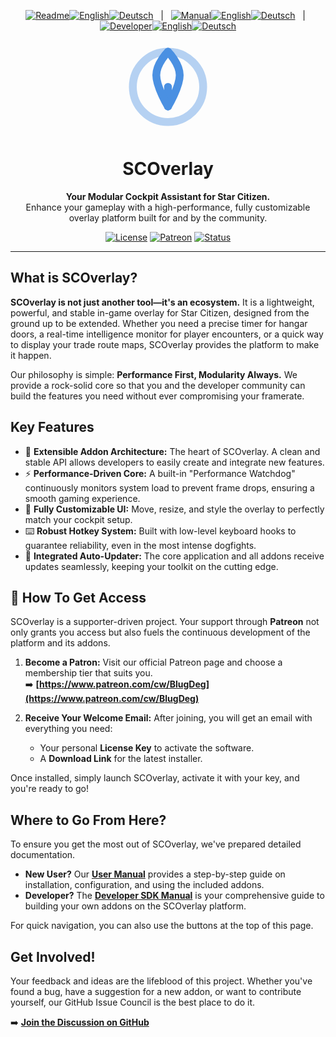 <p align="center">
  <!-- Readme Links -->
  <a href="README.md"><img src="https://img.shields.io/badge/Readme-007bff?style=for-the-badge" alt="Readme"></a><!--
  --><a href="README.md"><img src="https://img.shields.io/badge/EN-007bff?style=for-the-badge" alt="English"></a><!--
  --><a href="README.de.md"><img src="https://img.shields.io/badge/DE-555?style=for-the-badge" alt="Deutsch"></a>
  &nbsp;&nbsp;|&nbsp;&nbsp;
  <!-- Manual Links -->
  <a href="docs/MANUAL.md"><img src="https://img.shields.io/badge/Manual-555?style=for-the-badge" alt="Manual"></a><!--
  --><a href="docs/MANUAL.md"><img src="https://img.shields.io/badge/EN-555?style=for-the-badge" alt="English"></a><!--
  --><a href="docs/MANUAL.de.md"><img src="https://img.shields.io/badge/DE-555?style=for-the-badge" alt="Deutsch"></a>
  &nbsp;&nbsp;|&nbsp;&nbsp;
  <!-- Developer/SDK Links -->
  <a href="docs/SDK_MANUAL.md"><img src="https://img.shields.io/badge/Developer-555?style=for-the-badge" alt="Developer"></a><!--
  --><a href="docs/SDK_MANUAL.md"><img src="https://img.shields.io/badge/EN-555?style=for-the-badge" alt="English"></a><!--
  --><a href="docs/SDK_MANUAL.de.md"><img src="https://img.shields.io/badge/DE-555?style=for-the-badge" alt="Deutsch"></a>
  
</p>

<!-- Header: Logo, Title, and Tagline -->
<p align="center">
  <svg width="150" height="150" viewBox="0 0 24 24" fill="none" xmlns="http://www.w3.org/2000/svg">
    <path d="M12 21C16.9706 21 21 16.9706 21 12C21 7.02944 16.9706 3 12 3C7.02944 3 3 7.02944 3 12C3 16.9706 7.02944 21 12 21Z" stroke="#4a90e2" stroke-width="2" stroke-linecap="round" stroke-linejoin="round" opacity="0.4"/>
    <path d="M12 17V12" stroke="#4a90e2" stroke-width="2" stroke-linecap="round" stroke-linejoin="round"/>
    <path d="M12 3C12 3 15 6 15 9C15 12 12 17 12 17" stroke="#4a90e2" stroke-width="2" stroke-linecap="round" stroke-linejoin="round"/>
    <path d="M12 3C12 3 9 6 9 9C9 12 12 17 12 17" stroke="#4a90e2" stroke-width="2" stroke-linecap="round" stroke-linejoin="round"/>
  </svg>
</p>

<h1 align="center">SCOverlay</h1>

<p align="center">
  <strong>Your Modular Cockpit Assistant for Star Citizen.</strong>
  <br>
  Enhance your gameplay with a high-performance, fully customizable overlay platform built for and by the community.
</p>

<!-- Badges -->
<p align="center">
  <a href="https://github.com/BlugDeg/SCOverlay-Updates/blob/main/LICENSE"><img src="https://img.shields.io/github/license/BlugDeg/SCOverlay-Updates" alt="License"></a>
  <a href="https://www.patreon.com/cw/BlugDeg"><img src="https://img.shields.io/badge/Patreon-Support%20Us-orange" alt="Patreon"></a>
  <a href="https://github.com/BlugDeg/SCOverlay-Updates/issues"><img src="https://img.shields.io/badge/Issue%20Council-Active-brightgreen" alt="Status"></a>
</p>

---

## What is SCOverlay?

**SCOverlay is not just another tool—it's an ecosystem.** It is a lightweight, powerful, and stable in-game overlay for Star Citizen, designed from the ground up to be extended. Whether you need a precise timer for hangar doors, a real-time intelligence monitor for player encounters, or a quick way to display your trade route maps, SCOverlay provides the platform to make it happen.

Our philosophy is simple: **Performance First, Modularity Always.** We provide a rock-solid core so that you and the developer community can build the features you need without ever compromising your framerate.

## Key Features

-   🚀 **Extensible Addon Architecture:** The heart of SCOverlay. A clean and stable API allows developers to easily create and integrate new features.
-   ⚡ **Performance-Driven Core:** A built-in "Performance Watchdog" continuously monitors system load to prevent frame drops, ensuring a smooth gaming experience.
-   🎨 **Fully Customizable UI:** Move, resize, and style the overlay to perfectly match your cockpit setup.
-   ⌨️ **Robust Hotkey System:** Built with low-level keyboard hooks to guarantee reliability, even in the most intense dogfights.
-   🔄 **Integrated Auto-Updater:** The core application and all addons receive updates seamlessly, keeping your toolkit on the cutting edge.

## 🔑 How To Get Access

SCOverlay is a supporter-driven project. Your support through **Patreon** not only grants you access but also fuels the continuous development of the platform and its addons.

1.  **Become a Patron:** Visit our official Patreon page and choose a membership tier that suits you.
    <br>➡️ **[https://www.patreon.com/cw/BlugDeg](https://www.patreon.com/cw/BlugDeg)**

2.  **Receive Your Welcome Email:** After joining, you will get an email with everything you need:
    *   Your personal **License Key** to activate the software.
    *   A **Download Link** for the latest installer.

Once installed, simply launch SCOverlay, activate it with your key, and you're ready to go!

## Where to Go From Here?

To ensure you get the most out of SCOverlay, we've prepared detailed documentation.

-   **New User?** Our **[User Manual](docs/MANUAL.md)** provides a step-by-step guide on installation, configuration, and using the included addons.
-   **Developer?** The **[Developer SDK Manual](docs/SDK_MANUAL.md)** is your comprehensive guide to building your own addons on the SCOverlay platform.

For quick navigation, you can also use the buttons at the top of this page.

## Get Involved!

Your feedback and ideas are the lifeblood of this project. Whether you've found a bug, have a suggestion for a new addon, or want to contribute yourself, our GitHub Issue Council is the best place to do it.

➡️ **[Join the Discussion on GitHub](https://github.com/BlugDeg/SCOverlay-Updates/issues)**